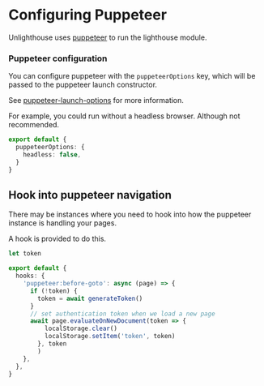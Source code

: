 # Configuring Puppeteer

Unlighthouse uses [puppeteer](https://github.com/puppeteer/puppeteer) to run the lighthouse module.

### Puppeteer configuration

You can configure puppeteer with the `puppeteerOptions` key, which will be passed to the puppeteer launch constructor.

See [puppeteer-launch-options](https://pptr.dev/#?product=Puppeteer&version=v13.0.1&show=api-puppeteerlaunchoptions) for more information.

For example, you could run without a headless browser. Although not recommended.
```ts
export default {
  puppeteerOptions: {
    headless: false,
  }
}
```

## Hook into puppeteer navigation

There may be instances where you need to hook into how the puppeteer instance is handling your pages.

A hook is provided to do this.

```ts unlighthouse.config.ts
let token

export default {
  hooks: {
    'puppeteer:before-goto': async (page) => {
      if (!token) {
        token = await generateToken()
      }
      // set authentication token when we load a new page
      await page.evaluateOnNewDocument(token => {
          localStorage.clear()
          localStorage.setItem('token', token)
        }, token
        )
    },
  },
}
```
